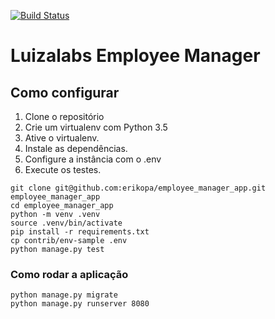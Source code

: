 [![Build Status](https://travis-ci.org/erikopa/employee_manager_app.svg?branch=master)](https://travis-ci.org/erikopa/employee_manager_app)

# Luizalabs Employee Manager

## Como configurar

1. Clone o repositório
2. Crie um virtualenv com Python 3.5
3. Ative o virtualenv.
4. Instale as dependências.
5. Configure a instância com o .env
6. Execute os testes.

```console
git clone git@github.com:erikopa/employee_manager_app.git employee_manager_app
cd employee_manager_app
python -m venv .venv
source .venv/bin/activate
pip install -r requirements.txt
cp contrib/env-sample .env
python manage.py test
```

### Como rodar a aplicação
```console
python manage.py migrate
python manage.py runserver 8080
```